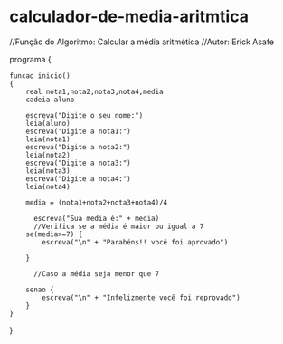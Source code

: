 # calculador-de-media-aritmtica
//Função do Algoritmo: Calcular a média aritmética
//Autor: Erick Asafe

programa
{
	
	funcao inicio()
	{
		real nota1,nota2,nota3,nota4,media
		cadeia aluno

		escreva("Digite o seu nome:")
		leia(aluno)
		escreva("Digite a nota1:")
		leia(nota1)
		escreva("Digite a nota2:")
		leia(nota2)
		escreva("Digite a nota3:")
		leia(nota3)
		escreva("Digite a nota4:")
		leia(nota4)

		media = (nota1+nota2+nota3+nota4)/4
		
          escreva("Sua media é:" + media)
          //Verifica se a média é maior ou igual a 7
		se(media>=7) {
			escreva("\n" + "Parabéns!! você foi aprovado")
		
		}

          //Caso a média seja menor que 7
		
		senao {
			escreva("\n" + "Infelizmente você foi reprovado")
		}
	}
}

